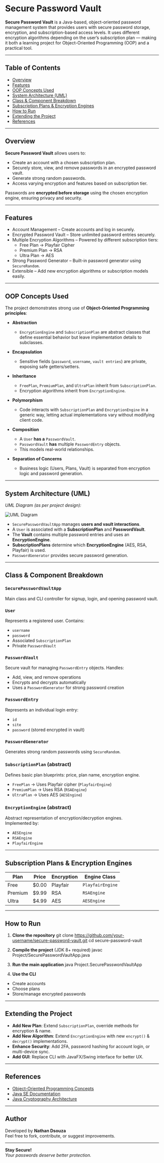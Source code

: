 # Secure Password Vault

**Secure Password Vault** is a Java-based, object-oriented password management system that provides users with secure password storage, encryption, and subscription-based access levels. It uses different encryption algorithms depending on the user’s subscription plan — making it both a learning project for Object-Oriented Programming (OOP) and a practical tool.

---

## Table of Contents
- [Overview](#overview)
- [Features](#features)
- [OOP Concepts Used](#oop-concepts-used)
- [System Architecture (UML)](#system-architecture-uml)
- [Class & Component Breakdown](#class--component-breakdown)
- [Subscription Plans & Encryption Engines](#subscription-plans--encryption-engines)
- [How to Run](#how-to-run)
- [Extending the Project](#extending-the-project)
- [References](#references)

---

## Overview
**Secure Password Vault** allows users to:
- Create an account with a chosen subscription plan.
- Securely store, view, and remove passwords in an encrypted password vault.
- Generate strong random passwords.
- Access varying encryption and features based on subscription tier.

Passwords are **encrypted before storage** using the chosen encryption engine, ensuring privacy and security.

---

## Features
- Account Management – Create accounts and log in securely.
- Encrypted Password Vault – Store unlimited password entries securely.
- Multiple Encryption Algorithms – Powered by different subscription tiers:
  - Free Plan → Playfair Cipher
  - Premium Plan → RSA
  - Ultra Plan → AES
- Strong Password Generator – Built-in password generator using `SecureRandom`.
- Extensible – Add new encryption algorithms or subscription models easily.

---

## OOP Concepts Used

The project demonstrates strong use of **Object-Oriented Programming principles**:

- **Abstraction**  
  - `EncryptionEngine` and `SubscriptionPlan` are abstract classes that define essential behavior but leave implementation details to subclasses.
  
- **Encapsulation**  
  - Sensitive fields (`password`, `username`, `vault entries`) are private, exposing safe getters/setters.
  
- **Inheritance**  
  - `FreePlan`, `PremiumPlan`, and `UltraPlan` inherit from `SubscriptionPlan`.  
  - Encryption algorithms inherit from `EncryptionEngine`.

- **Polymorphism**  
  - Code interacts with `SubscriptionPlan` and `EncryptionEngine` in a generic way, letting actual implementations vary without modifying client code.

- **Composition**  
  - A `User` **has a** `PasswordVault`.  
  - `PasswordVault` **has** multiple `PasswordEntry` objects.  
  - This models real-world relationships.

- **Separation of Concerns**  
  - Business logic (Users, Plans, Vault) is separated from encryption logic and password generation.

---

## System Architecture (UML)

_UML Diagram (as per project design):_

![UML Diagram](image.png)

- `SecurePasswordVaultApp` manages **users and vault interactions**.  
- A `User` is associated with a **SubscriptionPlan** and **PasswordVault**.  
- The **Vault** contains multiple password entries and uses an **EncryptionEngine**.  
- **SubscriptionPlans** determine which **EncryptionEngine** (AES, RSA, Playfair) is used.  
- `PasswordGenerator` provides secure password generation.  

---

## Class & Component Breakdown

### `SecurePasswordVaultApp`
Main class and CLI controller for signup, login, and opening password vault.

### `User`
Represents a registered user. Contains:
- `username`
- `password`
- Associated `SubscriptionPlan`
- Private `PasswordVault`

### `PasswordVault`
Secure vault for managing `PasswordEntry` objects. Handles:
- Add, view, and remove operations
- Encrypts and decrypts automatically
- Uses a `PasswordGenerator` for strong password creation

### `PasswordEntry`
Represents an individual login entry:
- `id`
- `site`
- `password` (stored encrypted in vault)

### `PasswordGenerator`
Generates strong random passwords using `SecureRandom`.

### `SubscriptionPlan` (abstract)
Defines basic plan blueprints: price, plan name, encryption engine.

- `FreePlan` → Uses Playfair cipher (`PlayfairEngine`)
- `PremiumPlan` → Uses RSA (`RSAEngine`)
- `UltraPlan` → Uses AES (`AESEngine`)

### `EncryptionEngine` (abstract)
Abstract representation of encryption/decryption engines.  
Implemented by:
- `AESEngine`
- `RSAEngine`
- `PlayfairEngine`

---

## Subscription Plans & Encryption Engines

| Plan       | Price  | Encryption | Engine Class     |
|------------|--------|------------|------------------|
| Free       | $0.00  | Playfair   | `PlayfairEngine` |
| Premium    | $9.99  | RSA        | `RSAEngine`      |
| Ultra      | $4.99  | AES        | `AESEngine`      |

---

## How to Run

1. **Clone the repository**
git clone https://github.com/your-username/secure-password-vault.git
cd secure-password-vault


2. **Compile the project** (JDK 8+ required)
javac Project/SecurePasswordVaultApp.java


3. **Run the main application**
java Project.SecurePasswordVaultApp


4. **Use the CLI**
- Create accounts
- Choose plans
- Store/manage encrypted passwords

---

## Extending the Project

- **Add New Plan**: Extend `SubscriptionPlan`, override methods for encryption & name.  
- **Add New Algorithm**: Extend `EncryptionEngine` with new `encrypt()` & `decrypt()` implementations.  
- **Enhance Security**: Add 2FA, password hashing for account login, or multi-device sync.  
- **Add GUI**: Replace CLI with JavaFX/Swing interface for better UX.  

---

## References
- [Object-Oriented Programming Concepts](https://en.wikipedia.org/wiki/Object-oriented_programming)  
- [Java SE Documentation](https://docs.oracle.com/javase/8/docs/)  
- [Java Cryptography Architecture](https://docs.oracle.com/javase/8/docs/technotes/guides/security/crypto/CryptoSpec.html)  

---

## Author
Developed by **Nathan Dsouza**  
Feel free to fork, contribute, or suggest improvements.

---

**Stay Secure!**  
*Your passwords deserve better protection.*
